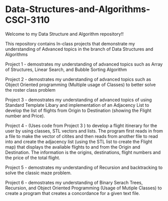 # Data-Structures-and-Algorithms-CSCI-3110
Welcome to my Data Structure and Algorithm repository!!

This repository contains In-class projects that demonstrate my understanding of Advanced topics in the branch of Data Structures and Algorithms 

Project 1 - demostrates my understanding of advanced topics such as Array of Structures, Linear Search, and Bubble Sorting Algorithm 

Project 2 - demostrates my understanding of advanced topics such as Object Oriented programming (Multiple usage of Classes) to better solve the roster class problem 

Project 3 - demostrates my understanding of advanced topics of using Standard Template Libary and implementation of an Adjacency List to develop the list of flights from Origin to Destination (showing the Flight number and Price).

Project 4 - (Uses code from Project 3 ) to develop a flight itinerary for the user by using classes, STL vectors and lists. The program first reads in from a file to make the vector of citites and then reads from another file to read into and create the adjacency list (using the STL list to create the Flight map) that displays the avaliable flights to and from the Origin and Destination. The information is the origins, destinations, flight numbers and the price of the total flight. 

Project 5 - demostrates my understanding of Recursion and backtracking to solve the classic maze problem. 

Project 6 - demostrates my understanding of Binary Serach Trees, Recursion, and Object Oriented Programming (Usage of Mutiple Classes) to create a program that creates a concordance for a given text file.
